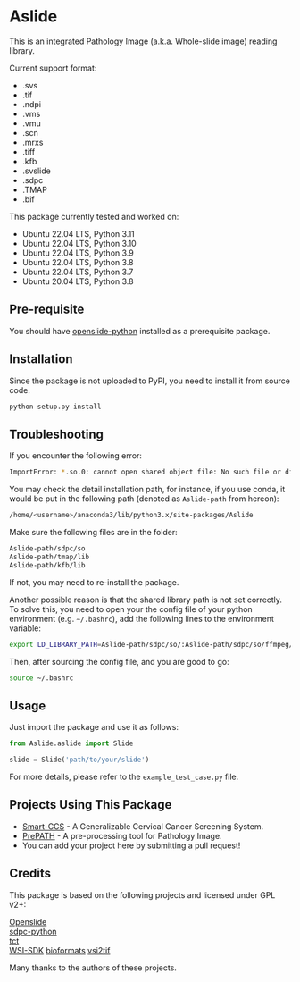 # Aslide

This is an integrated Pathology Image (a.k.a. Whole-slide image) reading library.

Current support format:

- .svs 
- .tif
- .ndpi
- .vms
- .vmu
- .scn
- .mrxs
- .tiff
- .kfb
- .svslide
- .sdpc
- .TMAP
- .bif

This package currently tested and worked on:

- Ubuntu 22.04 LTS, Python 3.11
- Ubuntu 22.04 LTS, Python 3.10
- Ubuntu 22.04 LTS, Python 3.9
- Ubuntu 22.04 LTS, Python 3.8
- Ubuntu 22.04 LTS, Python 3.7
- Ubuntu 20.04 LTS, Python 3.8

## Pre-requisite

You should have [openslide-python](https://pypi.org/project/openslide-python/) installed as a prerequisite package.

## Installation

Since the package is not uploaded to PyPI, you need to install it from source code.

```bash
python setup.py install
```

## Troubleshooting

If you encounter the following error:

```bash
ImportError: *.so.0: cannot open shared object file: No such file or directory
```

You may check the detail installation path, for instance, if you use conda, it would be put in the following path (denoted as `Aslide-path` from hereon):

```bash
/home/<username>/anaconda3/lib/python3.x/site-packages/Aslide
```

Make sure the following files are in the folder:

```bash
Aslide-path/sdpc/so
Aslide-path/tmap/lib
Aslide-path/kfb/lib
```

If not, you may need to re-install the package.

Another possible reason is that the shared library path is not set correctly. To solve this, you need to open your the config file of your python environment (e.g. `~/.bashrc`), add the following lines to the environment variable:

```bash
export LD_LIBRARY_PATH=Aslide-path/sdpc/so/:Aslide-path/sdpc/so/ffmpeg/:Aslide-path/kfb/lib/:Aslide-path/tmap/lib:$LD_LIBRARY_PATH
```

Then, after sourcing the config file, and you are good to go:

```bash
source ~/.bashrc
```

## Usage

Just import the package and use it as follows:

```python
from Aslide.aslide import Slide

slide = Slide('path/to/your/slide')
```

For more details, please refer to the `example_test_case.py` file.

## Projects Using This Package

- [Smart-CCS](https://github.com/hjiangaz/Smart-CCS) - A Generalizable Cervical Cancer Screening System.
- [PrePATH](https://github.com/birkhoffkiki/PrePATH) - A pre-processing tool for Pathology Image.
- You can add your project here by submitting a pull request!

## Credits

This package is based on the following projects and licensed under GPL v2+:  

[Openslide](https://github.com/openslide/openslide)  
[sdpc-python](https://github.com/WonderLandxD/sdpc-for-python)  
[tct](https://github.com/liyu10000/tct)  
[WSI-SDK](https://github.com/yasohasakii/WSI-SDK)
[bioformats](https://github.com/ome/bioformats)
[vsi2tif](https://github.com/andreped/vsi2tif)

Many thanks to the authors of these projects.
